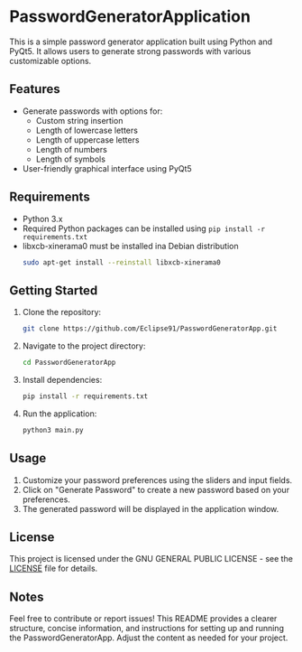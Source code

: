 # PasswordGeneratorApplication

This is a simple password generator application built using Python and PyQt5. It allows users to generate strong passwords with various customizable options.

## Features

- Generate passwords with options for:
  - Custom string insertion
  - Length of lowercase letters
  - Length of uppercase letters
  - Length of numbers
  - Length of symbols
- User-friendly graphical interface using PyQt5

## Requirements

- Python 3.x
- Required Python packages can be installed using `pip install -r requirements.txt`
- libxcb-xinerama0 must be installed ina Debian distribution
   ```bash
   sudo apt-get install --reinstall libxcb-xinerama0   
   ```
   
## Getting Started

1. Clone the repository:
   ```bash
   git clone https://github.com/Eclipse91/PasswordGeneratorApp.git
   ```

2. Navigate to the project directory:
   ```bash
   cd PasswordGeneratorApp
   ```

3. Install dependencies:
   ```bash
   pip install -r requirements.txt
   ```
4. Run the application:

   ```bash
   python3 main.py
   ```

## Usage

1. Customize your password preferences using the sliders and input fields.
2. Click on "Generate Password" to create a new password based on your preferences.
3. The generated password will be displayed in the application window.

## License

This project is licensed under the GNU GENERAL PUBLIC LICENSE - see the [LICENSE](LICENSE) file for details.

## Notes

Feel free to contribute or report issues!
This README provides a clearer structure, concise information, and instructions for setting up and running the PasswordGeneratorApp. Adjust the content as needed for your project.
